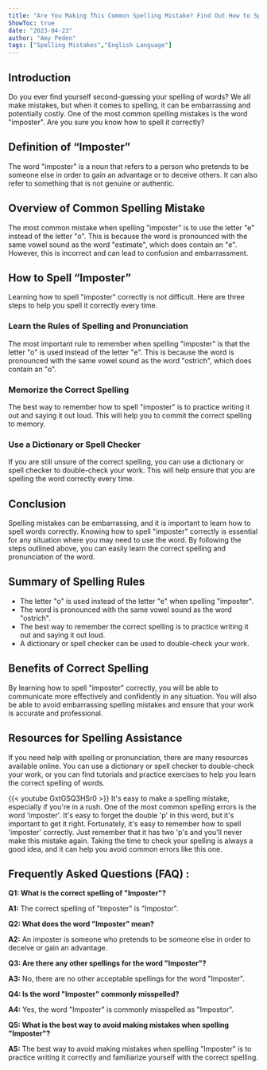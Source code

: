 ```yaml
---
title: "Are You Making This Common Spelling Mistake? Find Out How to Spell 'Imposter' Right Now!"
ShowToc: true 
date: "2023-04-23"
author: "Amy Peden" 
tags: ["Spelling Mistakes","English Language"]
---
```

## Introduction

Do you ever find yourself second-guessing your spelling of words? We all make mistakes, but when it comes to spelling, it can be embarrassing and potentially costly. One of the most common spelling mistakes is the word "imposter". Are you sure you know how to spell it correctly?

## Definition of “Imposter”

The word "imposter" is a noun that refers to a person who pretends to be someone else in order to gain an advantage or to deceive others. It can also refer to something that is not genuine or authentic.

## Overview of Common Spelling Mistake

The most common mistake when spelling "imposter" is to use the letter "e" instead of the letter "o". This is because the word is pronounced with the same vowel sound as the word "estimate", which does contain an "e". However, this is incorrect and can lead to confusion and embarrassment.

## How to Spell “Imposter”

Learning how to spell "imposter" correctly is not difficult. Here are three steps to help you spell it correctly every time.

### Learn the Rules of Spelling and Pronunciation

The most important rule to remember when spelling "imposter" is that the letter "o" is used instead of the letter "e". This is because the word is pronounced with the same vowel sound as the word "ostrich", which does contain an "o".

### Memorize the Correct Spelling

The best way to remember how to spell "imposter" is to practice writing it out and saying it out loud. This will help you to commit the correct spelling to memory.

### Use a Dictionary or Spell Checker

If you are still unsure of the correct spelling, you can use a dictionary or spell checker to double-check your work. This will help ensure that you are spelling the word correctly every time.

## Conclusion

Spelling mistakes can be embarrassing, and it is important to learn how to spell words correctly. Knowing how to spell "imposter" correctly is essential for any situation where you may need to use the word. By following the steps outlined above, you can easily learn the correct spelling and pronunciation of the word.

## Summary of Spelling Rules

- The letter "o" is used instead of the letter "e" when spelling "imposter".
- The word is pronounced with the same vowel sound as the word "ostrich".
- The best way to remember the correct spelling is to practice writing it out and saying it out loud.
- A dictionary or spell checker can be used to double-check your work.

## Benefits of Correct Spelling

By learning how to spell "imposter" correctly, you will be able to communicate more effectively and confidently in any situation. You will also be able to avoid embarrassing spelling mistakes and ensure that your work is accurate and professional.

## Resources for Spelling Assistance

If you need help with spelling or pronunciation, there are many resources available online. You can use a dictionary or spell checker to double-check your work, or you can find tutorials and practice exercises to help you learn the correct spelling of words.

{{< youtube GxtGSQ3HSr0 >}} 
It's easy to make a spelling mistake, especially if you're in a rush. One of the most common spelling errors is the word 'imposter'. It's easy to forget the double 'p' in this word, but it's important to get it right. Fortunately, it's easy to remember how to spell 'imposter' correctly. Just remember that it has two 'p's and you'll never make this mistake again. Taking the time to check your spelling is always a good idea, and it can help you avoid common errors like this one.

## Frequently Asked Questions (FAQ) :
**Q1: What is the correct spelling of "Imposter"?**

**A1:** The correct spelling of "Imposter" is "Impostor".

**Q2: What does the word "Imposter" mean?**

**A2:** An imposter is someone who pretends to be someone else in order to deceive or gain an advantage.

**Q3: Are there any other spellings for the word "Imposter"?**

**A3:** No, there are no other acceptable spellings for the word "Imposter".

**Q4: Is the word "Imposter" commonly misspelled?**

**A4:** Yes, the word "Imposter" is commonly misspelled as "Impostor".

**Q5: What is the best way to avoid making mistakes when spelling "Imposter"?**

**A5:** The best way to avoid making mistakes when spelling "Imposter" is to practice writing it correctly and familiarize yourself with the correct spelling.





